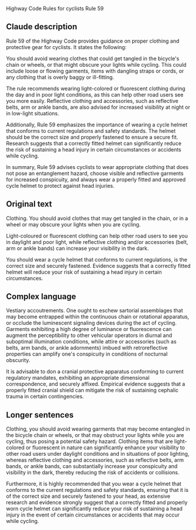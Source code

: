 Highway Code Rules for cyclists Rule 59 

## Claude description

Rule 59 of the Highway Code provides guidance on proper clothing and protective gear for cyclists. It states the following:

You should avoid wearing clothes that could get tangled in the bicycle's chain or wheels, or that might obscure your lights while cycling. This could include loose or flowing garments, items with dangling straps or cords, or any clothing that is overly baggy or ill-fitting.

The rule recommends wearing light-colored or fluorescent clothing during the day and in poor light conditions, as this can help other road users see you more easily. Reflective clothing and accessories, such as reflective belts, arm or ankle bands, are also advised for increased visibility at night or in low-light situations.

Additionally, Rule 59 emphasizes the importance of wearing a cycle helmet that conforms to current regulations and safety standards. The helmet should be the correct size and properly fastened to ensure a secure fit. Research suggests that a correctly fitted helmet can significantly reduce the risk of sustaining a head injury in certain circumstances or accidents while cycling.

In summary, Rule 59 advises cyclists to wear appropriate clothing that does not pose an entanglement hazard, choose visible and reflective garments for increased conspicuity, and always wear a properly fitted and approved cycle helmet to protect against head injuries.

## Original text

Clothing. You should avoid clothes that may get tangled in the chain, or in a wheel or may obscure your lights when you are cycling.

Light-coloured or fluorescent clothing can help other road users to see you in daylight and poor light, while reflective clothing and/or accessories (belt, arm or ankle bands) can increase your visibility in the dark.

You should wear a cycle helmet that conforms to current regulations, is the correct size and securely fastened. Evidence suggests that a correctly fitted helmet will reduce your risk of sustaining a head injury in certain circumstances.

## Complex language

Vestiary accoutrements. One ought to eschew sartorial assemblages that may become entrapped within the continuous chain or rotational apparatus, or occlude the luminescent signaling devices during the act of cycling. Garments exhibiting a high degree of luminance or fluorescence can augment the perceptibility to other vehicular operators in diurnal and suboptimal illumination conditions, while attire or accessories (such as belts, arm bands, or ankle adornments) imbued with retroreflective properties can amplify one's conspicuity in conditions of nocturnal obscurity.

It is advisable to don a cranial protective apparatus conforming to current regulatory mandates, exhibiting an appropriate dimensional correspondence, and securely affixed. Empirical evidence suggests that a properly fitted cranial shield can mitigate the risk of sustaining cephalic trauma in certain contingencies.

## Longer sentences

Clothing, you should avoid wearing garments that may become entangled in the bicycle chain or wheels, or that may obstruct your lights while you are cycling, thus posing a potential safety hazard. Clothing items that are light-colored or fluorescent in nature can significantly enhance your visibility to other road users under daylight conditions and in situations of poor lighting, whereas reflective clothing and accessories, such as reflective belts, arm bands, or ankle bands, can substantially increase your conspicuity and visibility in the dark, thereby reducing the risk of accidents or collisions.

Furthermore, it is highly recommended that you wear a cycle helmet that conforms to the current regulations and safety standards, ensuring that it is of the correct size and securely fastened to your head, as extensive research and evidence strongly suggest that a correctly fitted and properly worn cycle helmet can significantly reduce your risk of sustaining a head injury in the event of certain circumstances or accidents that may occur while cycling.